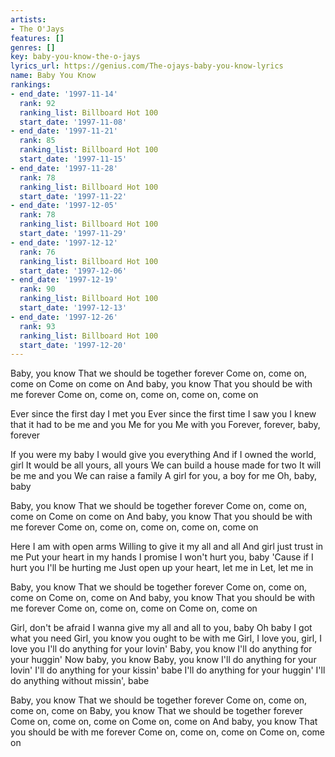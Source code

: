 ```yaml
---
artists:
- The O'Jays
features: []
genres: []
key: baby-you-know-the-o-jays
lyrics_url: https://genius.com/The-ojays-baby-you-know-lyrics
name: Baby You Know
rankings:
- end_date: '1997-11-14'
  rank: 92
  ranking_list: Billboard Hot 100
  start_date: '1997-11-08'
- end_date: '1997-11-21'
  rank: 85
  ranking_list: Billboard Hot 100
  start_date: '1997-11-15'
- end_date: '1997-11-28'
  rank: 78
  ranking_list: Billboard Hot 100
  start_date: '1997-11-22'
- end_date: '1997-12-05'
  rank: 78
  ranking_list: Billboard Hot 100
  start_date: '1997-11-29'
- end_date: '1997-12-12'
  rank: 76
  ranking_list: Billboard Hot 100
  start_date: '1997-12-06'
- end_date: '1997-12-19'
  rank: 90
  ranking_list: Billboard Hot 100
  start_date: '1997-12-13'
- end_date: '1997-12-26'
  rank: 93
  ranking_list: Billboard Hot 100
  start_date: '1997-12-20'
---
```

Baby, you know
That we should be together forever
Come on, come on, come on
Come on come on
And baby, you know
That you should be with me forever
Come on, come on, come on, come on, come on


Ever since the first day I met you
Ever since the first time I saw you
I knew that it had to be me and you
Me for you
Me with you
Forever, forever, baby, forever


If you were my baby
I would give you everything
And if I owned the world, girl
It would be all yours, all yours
We can build a house made for two
It will be me and you
We can raise a family
A girl for you, a boy for me
Oh, baby, baby


Baby, you know
That we should be together forever
Come on, come on, come on
Come on come on
And baby, you know
That you should be with me forever
Come on, come on, come on, come on, come on


Here I am with open arms
Willing to give it my all and all
And girl just trust in me
Put your heart in my hands
I promise I won't hurt you, baby
'Cause if I hurt you I'll be hurting me
Just open up your heart, let me in
Let, let me in


Baby, you know
That we should be together forever
Come on, come on, come on
Come on, come on
And baby, you know
That you should be with me forever
Come on, come on, come on
Come on, come on


Girl, don't be afraid
I wanna give my all and all to you, baby
Oh baby
I got what you need
Girl, you know you ought to be with me
Girl, I love you, girl, I love you
I'll do anything for your lovin'
Baby, you know
I'll do anything for your huggin'
Now baby, you know
Baby, you know
I'll do anything for your lovin'
I'll do anything for your kissin' babe
I'll do anything for your huggin'
I'll do anything without missin', babe


Baby, you know
That we should be together forever
Come on, come on, come on, come on
Baby, you know
That we should be together forever
Come on, come on, come on
Come on, come on
And baby, you know
That you should be with me forever
Come on, come on, come on
Come on, come on

